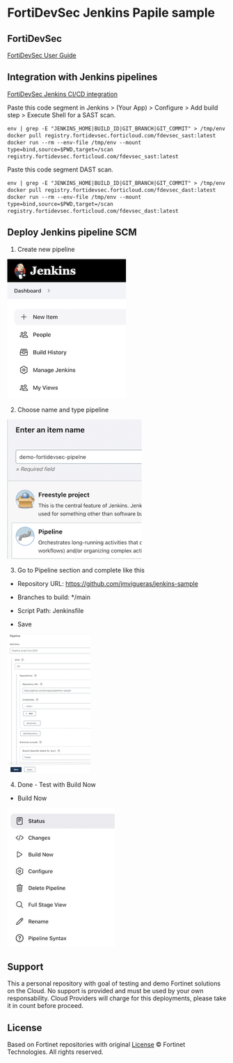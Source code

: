 # FortiDevSec Jenkins Papile sample
## FortiDevSec

[FortiDevSec User Guide](https://docs.fortinet.com/document/fortidevsec/22.3.0/user-guide/546812/introduction)

## Integration with Jenkins pipelines

[FortiDevSec Jenkins CI/CD integration](https://docs.fortinet.com/document/fortidevsec/22.3.0/user-guide/792690/jenkins)

Paste this code segment in Jenkins > (Your App) > Configure > Add build step > Execute Shell for a SAST scan.

```
env | grep -E "JENKINS_HOME|BUILD_ID|GIT_BRANCH|GIT_COMMIT" > /tmp/env
docker pull registry.fortidevsec.forticloud.com/fdevsec_sast:latest
docker run --rm --env-file /tmp/env --mount type=bind,source=$PWD,target=/scan registry.fortidevsec.forticloud.com/fdevsec_sast:latest
```

Paste this code segment DAST scan.

```
env | grep -E "JENKINS_HOME|BUILD_ID|GIT_BRANCH|GIT_COMMIT" > /tmp/env
docker pull registry.fortidevsec.forticloud.com/fdevsec_dast:latest
docker run --rm --env-file /tmp/env --mount type=bind,source=$PWD,target=/scan registry.fortidevsec.forticloud.com/fdevsec_dast:latest 
```
## Deploy Jenkins pipeline SCM

1. Create new pipeline

![Create new pipeline](./images/image1.png)

2. Choose name and type pipeline 

![Type pipeline](./images/image2.png)

3. Go to Pipeline section and complete like this

- Repository URL: https://github.com/jmvigueras/jenkins-sample
- Branches to build: */main
- Script Path: Jenkinsfile

- Save

![Configure pipeline](./images/image3.png)

4. Done - Test with Build Now

- Build Now

![Test pipeline](./images/image4.png)

## Support
This a personal repository with goal of testing and demo Fortinet solutions on the Cloud. No support is provided and must be used by your own responsability. Cloud Providers will charge for this deployments, please take it in count before proceed.

## License
Based on Fortinet repositories with original [License](https://github.com/fortinet/fortigate-terraform-deploy/blob/master/LICENSE) © Fortinet Technologies. All rights reserved.



